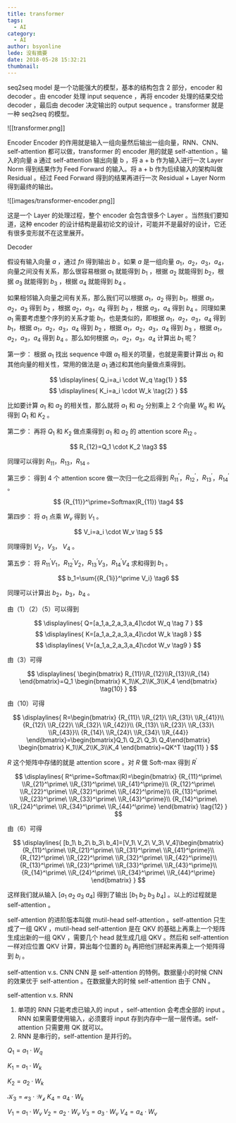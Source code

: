 ```yaml
---
title: transformer
tags:
  - AI
category:
  - AI
author: bsyonline
lede: 没有摘要
date: 2018-05-28 15:32:21
thumbnail:
---
```



seq2seq model 是一个功能强大的模型，基本的结构包含 2 部分，encoder 和 decoder 。由 encoder 处理 input sequence ，再将 encoder 处理的结果交给 decoder ，最后由 decoder 决定输出的 output sequence 。transformer 就是一种 seq2seq 的模型。

![[transformer.png]]

Encoder
Encoder 的作用就是输入一组向量然后输出一组向量，RNN、CNN、self-attention 都可以做，transformer 的 encoder 用的就是 self-attention 。输入的向量 a 通过 self-attention 输出向量 b ，将 a + b 作为输入进行一次 Layer Norm 得到结果作为 Feed Forward 的输入。将 a + b 作为后续输入的架构叫做 Residual 。经过 Feed Forward 得到的结果再进行一次 Residual + Layer Norm 得到最终的输出。

![[images/transformer-encoder.png]]

这是一个 Layer 的处理过程，整个 encoder 会包含很多个 Layer 。当然我们要知道，这种 encoder 的设计结构是最初论文的设计，可能并不是最好的设计，它还有很多变形就不在这里展开。

Decoder

假设有输入向量 $a$ ，通过 $fn$ 得到输出 $b$ 。如果 $a$ 是一组向量 $a_1$，$a_2$，$a_3$，$a_4$，向量之间没有关系，那么很容易根据 $a_1$ 就能得到 $b_1$ ，根据 $a_2$ 就能得到 $b_2$，根据 $a_3$ 就能得到 $b_3$ ，根据 $a_4$ 就能得到 $b_4$ 。

如果相邻输入向量之间有关系，那么我们可以根据 $a_1$，$a_2$ 得到 $b_1$，根据 $a_1$，$a_2$，$a_3$ 得到 $b_2$ ，根据 $a_2$，$a_3$，$a_4$ 得到 $b_3$ ，根据 $a_3$，$a_4$ 得到 $b_4$ 。同理如果 $a_1$ 需要考虑整个序列的关系才能 $b_1$，也是类似的，即根据 $a_1$，$a_2$，$a_3$，$a_4$ 得到 $b_1$，根据 $a_1$，$a_2$，$a_3$，$a_4$ 得到 $b_2$ ，根据 $a_1$，$a_2$，$a_3$，$a_4$ 得到 $b_3$ ，根据 $a_1$，$a_2$，$a_3$，$a_4$ 得到 $b_4$ 。那么如何根据 $a_1$，$a_2$，$a_3$，$a_4$ 计算出 $b_1$ 呢？

第一步：
根据 $a_1$ 找出 sequence 中跟 $a_1$ 相关的项量，也就是需要计算出 $a_1$ 和其他向量的相关性，常用的做法是 $a_1$ 通过和其他向量做点乘得到。

$$
\displaylines{
Q_i=a_i \cdot W_q \tag{1} 
}
$$
$$
\displaylines{
K_i=a_i \cdot W_k \tag{2}
}
$$

比如要计算 $a_1$ 和 $a_2$ 的相关性，那么就将 $a_1$ 和 $a_2$ 分别乘上 2 个向量 $W_q$ 和 $W_k$ 得到 $Q_1$ 和 $K_2$ 。

第二步：
再将 $Q_1$ 和 $K_2$ 做点乘得到 $a_1$ 和 $a_2$ 的 attention score $R_{12}$ 。

$$
R_{12}=Q_1 \cdot K_2 \tag3
$$

同理可以得到 $R_{11}$，$R_{13}$，$R_{14}$ 。

第三步：
得到 4 个  attention score 做一次归一化之后得到 ${R_{11}}^\prime$，${R_{12}}^\prime$，${R_{13}}^\prime$，${R_{14}}^\prime$ 。

$$
{R_{11}}^\prime=Softmax(R_{11}) \tag4
$$

第四步：
将 $a_1$ 点乘 $W_v$ 得到 $V_1$ 。

$$
V_i=a_i \cdot W_v \tag 5
$$

同理得到 $V_2$，$V_3$， $V_4$ 。

第五步：
将 ${R_{11}}^\prime V_1$，${R_{12}}^\prime V_2$，${R_{13}}^\prime V_3$，${R_{14}}^\prime V_4$ 求和得到 $b_1$ 。

$$
b_1=\sum{{R_{1i}}^\prime V_i} \tag6
$$

同理可以计算出 $b_2$，$b_3$，$b_4$ 。

由（1）（2）（5）可以得到

$$
\displaylines{
Q=[a_1,a_2,a_3,a_4]\cdot W_q \tag 7
}
$$
$$
\displaylines{
K=[a_1,a_2,a_3,a_4]\cdot W_k \tag8
}
$$
$$
\displaylines{
V=[a_1,a_2,a_3,a_4]\cdot W_v \tag9
}
$$

由（3）可得

$$
\displaylines{
\begin{bmatrix}
R_{11}\\R_{12}\\R_{13}\\R_{14}
\end{bmatrix}=Q_1
\begin{bmatrix}
K_1\\K_2\\K_3\\K_4
\end{bmatrix} \tag{10} }
$$

由（10）可得

$$
\displaylines{
R=\begin{bmatrix}
{R_{11}\ \\R_{21}\ \\R_{31}\ \\R_{41}}\\
{R_{12}\ \\R_{22}\ \\R_{32}\ \\R_{42}}\\
{R_{13}\ \\R_{23}\ \\R_{33}\ \\R_{43}}\\
{R_{14}\ \\R_{24}\ \\R_{34}\ \\R_{44}}
\end{bmatrix}=\begin{bmatrix}Q_1\ Q_2\ Q_3\ Q_4\end{bmatrix}
\begin{bmatrix}
K_1\\K_2\\K_3\\K_4
\end{bmatrix}=QK^T \tag{11}
}
$$

$R$ 这个矩阵中存储的就是 attention score 。对 $R$ 做 Soft-max 得到 $R^\prime$ 

$$
\displaylines{
R^\prime=Softmax(R)=\begin{bmatrix}
{R_{11}^\prime\ \\R_{21}^\prime\ \\R_{31}^\prime\ \\R_{41}^\prime}\\
{R_{12}^\prime\ \\R_{22}^\prime\ \\R_{32}^\prime\ \\R_{42}^\prime}\\
{R_{13}^\prime\ \\R_{23}^\prime\ \\R_{33}^\prime\ \\R_{43}^\prime}\\
{R_{14}^\prime\ \\R_{24}^\prime\ \\R_{34}^\prime\ \\R_{44}^\prime}
\end{bmatrix} \tag{12}
}
$$

由（6）可得

$$
\displaylines{
[b_1\ b_2\ b_3\ b_4]=[V_1\ V_2\ V_3\ V_4]\begin{bmatrix}
{R_{11}^\prime\ \\R_{21}^\prime\ \\R_{31}^\prime\ \\R_{41}^\prime}\\
{R_{12}^\prime\ \\R_{22}^\prime\ \\R_{32}^\prime\ \\R_{42}^\prime}\\
{R_{13}^\prime\ \\R_{23}^\prime\ \\R_{33}^\prime\ \\R_{43}^\prime}\\
{R_{14}^\prime\ \\R_{24}^\prime\ \\R_{34}^\prime\ \\R_{44}^\prime}
\end{bmatrix}
}
$$

这样我们就从输入 $[a_1\ a_2\ a_3\ a_4]$ 得到了输出 $[b_1\ b_2\ b_3\ b_4]$ 。以上的过程就是 self-attention 。

self-attention 的进阶版本叫做 mutil-head self-attention 。self-attention 只生成了一组 QKV ，mutil-head self-attention 是在 QKV 的基础上再乘上一个矩阵生成出新的一组 QKV ，需要几个 head 就生成几组 QKV 。然后和 self-attention 一样对应位置 QKV 计算，算出每个位置的 $b_{ij}$ 再把他们拼起来再乘上一个矩阵得到 $b_i$ 。

self-attention v.s. CNN
CNN 是 self-attention 的特例。数据量小的时候 CNN 的效果优于 self-attention 。在数据量大的时候 self-attention 由于 CNN 。

self-attention v.s. RNN
1. 单项的 RNN 只能考虑已输入的 input ，self-attention 会考虑全部的 input 。RNN 如果需要使用输入，必须要将 input 存到内存中一层一层传递。self-attention 只需要用 QK 就可以。
2. RNN 是串行的，self-attention 是并行的。

$Q_1=a_1 \cdot W_q$

$K_1=a_1 \cdot W_k$

$K_2=a_2 \cdot W_k$

$\mathcal{K_3=a_3 \cdot W_k}$
$K_4=a_4 \cdot W_k$

$V_1=a_1 \cdot W_v$
$V_2=a_2 \cdot W_v$
$V_3=a_3 \cdot W_v$
$V_4=a_4 \cdot W_v$



